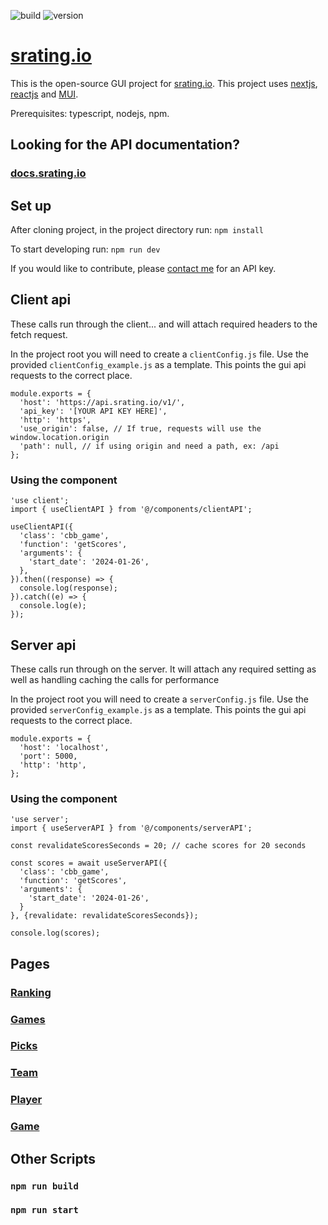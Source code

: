 ![build](https://github.com/esmalleydev/srating.io-gui/actions/workflows/build.js.yml/badge.svg)
![version](https://img.shields.io/github/package-json/v/esmalleydev/srating.io-gui)
# [srating.io](https://srating.io)

This is the open-source GUI project for [srating.io](https://srating.io). This project uses [nextjs](https://nextjs.org/), [reactjs](https://reactjs.org/) and [MUI](https://mui.com/material-ui/getting-started/overview/).

Prerequisites: typescript, nodejs, npm.

## Looking for the API documentation?
### [docs.srating.io](https://docs.srating.io)

## Set up

After cloning project, in the project directory run:
`npm install`

To start developing run:
`npm run dev`

If you would like to contribute, please [contact me](mailto:contact@srating.io) for an API key.


## Client api
These calls run through the client... and will attach required headers to the fetch request.

In the project root you will need to create a `clientConfig.js` file. Use the provided `clientConfig_example.js` as a template. This points the gui api requests to the correct place.

```
module.exports = {
  'host': 'https://api.srating.io/v1/',
  'api_key': '[YOUR API KEY HERE]',
  'http': 'https',
  'use_origin': false, // If true, requests will use the window.location.origin
  'path': null, // if using origin and need a path, ex: /api
};
```

### Using the component
```
'use client';
import { useClientAPI } from '@/components/clientAPI';

useClientAPI({
  'class': 'cbb_game',
  'function': 'getScores',
  'arguments': {
    'start_date': '2024-01-26',
  },
}).then((response) => {
  console.log(response);
}).catch((e) => {
  console.log(e);
});
```

## Server api
These calls run through on the server. It will attach any required setting as well as handling caching the calls for performance

In the project root you will need to create a `serverConfig.js` file. Use the provided `serverConfig_example.js` as a template. This points the gui api requests to the correct place.

```
module.exports = {
  'host': 'localhost',
  'port': 5000,
  'http': 'http',
};
```

### Using the component
```
'use server';
import { useServerAPI } from '@/components/serverAPI';

const revalidateScoresSeconds = 20; // cache scores for 20 seconds
  
const scores = await useServerAPI({
  'class': 'cbb_game',
  'function': 'getScores',
  'arguments': {
    'start_date': '2024-01-26',
  }
}, {revalidate: revalidateScoresSeconds});

console.log(scores);
```

## Pages

### [Ranking](app/cbb/ranking/README.md)

### [Games](app/cbb/games/README.md)

### [Picks](app/cbb/picks/README.md)

### [Team](app/cbb/team/[team_id]/README.md)

### [Player](app/cbb/player/[player_id]/README.md)

### [Game](app/cbb/games/[cbb_game_id]/README.md)

## Other Scripts

### `npm run build`

### `npm run start`



<!-- ![status](https://img.shields.io/uptimerobot/status/m793600490-481ed5a22e5d58de53fdb32a) -->
<!-- ![uptime](https://img.shields.io/uptimerobot/ratio/7/m793600490-481ed5a22e5d58de53fdb32a) -->


